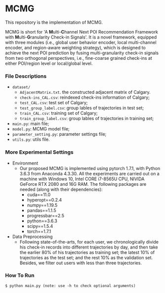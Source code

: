 # MCMG

This repository is the implementation of MCMG.

MCMG is short for 'A **M**ulti-**C**hannel Next POI Recommendation Framework with **M**ulti-**G**ranularity Check-in Signals'. It is a novel framework, equipped with three modules (i.e., global user behavior encoder, local multi-channel encoder, and region-aware weighting strategy), which is designed to achieve the next POI prediction by fusing multi-granularity check-in signals from two orthogonal perspectives, i.e., fine-coarse grained check-ins at either POI/region level or local/global level.


### File Descriptions

- `dataset/`
  - `AdjacentMatrix.txt`. the constructed adjacent matrix of Calgary.
  - `check-ins_CAL.csv`: reindexed check-ins information of Calgary;
  - `test_CAL.csv`: test set of Calgary;
  - `test_group_label.csv`: group lables of trajectories in test set;
  - `train_CAL.csv`: training set of Calgary;
  - `train_group_label.csv`: group lables of trajectories in training set;
- `main.py`: main file;
- `model.py`: MCMG model file;
- `parameter_setting.py`: parameter settings file;
- `utils.py`: utils file.


### More Experimental Settings
- Environment
  - Our proposed MCMG is implemented using pytorch 1.7.1, with Python 3.6.3 from Anaconda 4.3.30. All the experiments are carried out on a machine with Windows 10, Intel CORE i7-8565U CPU, NIVIDA GeForce RTX 2080 and 16G RAM. The following packages are needed (along with their dependencies):
    - cuda==11.0
    - hyperopt==0.2.4
    - numpy==1.19.5
    - pandas==1.1.5
    - progressbar==2.5
    - python==3.6.3
    - scipy==1.5.4
    - torch==1.7.1
- Data Preprocessing
  - Following state-of-the-arts, for each user, we chronologically divide his check-in records into different trajectories by day, and then take the earlier 80% of his trajectories as training set; the latest 10% of trajectories as the test set; and the rest 10% as the validation set. Besides, we filter out users with less than three trajectories.


### How To Run
```
$ python main.py (note: use -h to check optional arguments)
```
